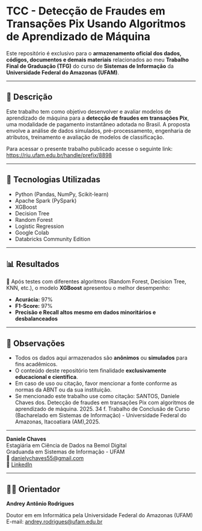 # TCC - Detecção de Fraudes em Transações Pix Usando Algoritmos de Aprendizado de Máquina

Este repositório é exclusivo para o **armazenamento oficial dos dados, códigos, documentos e demais materiais** relacionados ao meu **Trabalho Final de Graduação (TFG)** do curso de **Sistemas de Informação** da 
**Universidade Federal do Amazonas (UFAM)**.

---

## 📄 Descrição

Este trabalho tem como objetivo desenvolver e avaliar modelos de aprendizado de máquina para a **detecção de fraudes em transações Pix**, uma modalidade de pagamento instantâneo adotada no Brasil. 
A proposta envolve a análise de dados simulados, pré-processamento, engenharia de atributos, treinamento e avaliação de modelos de classificação.

Para acessar o presente trabalho publicado acesse o seguinte link: https://riu.ufam.edu.br/handle/prefix/8898

---

## 🧠 Tecnologias Utilizadas

- Python (Pandas, NumPy, Scikit-learn)
- Apache Spark (PySpark)
- XGBoost
- Decision Tree
- Random Forest
- Logistic Regression 
- Google Colab
- Databricks Community Edition

---
## 📊 Resultados

📌 Após testes com diferentes algoritmos (Random Forest, Decision Tree, KNN, etc.), o modelo **XGBoost** apresentou o melhor desempenho:

- **Acurácia:** 97%  
- **F1-Score:** 97%  
- **Precisão e Recall altos mesmo em dados minoritários e desbalanceados**

---

## 📌 Observações

- Todos os dados aqui armazenados são **anônimos** ou **simulados** para fins acadêmicos.
- O conteúdo deste repositório tem finalidade **exclusivamente educacional e científica**.
- Em caso de uso ou citação, favor mencionar a fonte conforme as normas da ABNT ou da sua instituição.
- Se mencionado este trabalho use como citação: SANTOS, Daniele Chaves dos. Detecção de fraudes em transações Pix com algoritmos de aprendizado de máquina. 2025. 34 f. Trabalho de Conclusão de Curso (Bacharelado em Sistemas de Informação) - Universidade Federal do Amazonas, Itacoatiara (AM),2025.

---

**Daniele Chaves**  
Estagiária em Ciência de Dados na Bemol Digital  
Graduanda em Sistemas de Informação - UFAM  
📧 danielychaves55@gmail.com  
🔗 [LinkedIn](https://www.linkedin.com/in/daniele-chaves-65a859138)

---

## 👩‍💻 Orientador

**Andrey Antônio Rodrigues**

Doutor em em Informática pela Universidade Federal do Amazonas (UFAM)
E-mail: andrey.rodrigues@ufam.edu.br




